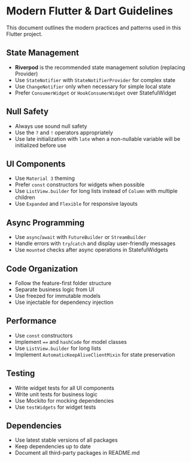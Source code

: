 # Modern Flutter & Dart Guidelines

This document outlines the modern practices and patterns used in this Flutter project.

## State Management
- **Riverpod** is the recommended state management solution (replacing Provider)
- Use `StateNotifier` with `StateNotifierProvider` for complex state
- Use `ChangeNotifier` only when necessary for simple local state
- Prefer `ConsumerWidget` or `HookConsumerWidget` over StatefulWidget

## Null Safety
- Always use sound null safety
- Use the `?` and `!` operators appropriately
- Use late initialization with `late` when a non-nullable variable will be initialized before use

## UI Components
- Use `Material 3` theming
- Prefer `const` constructors for widgets when possible
- Use `ListView.builder` for long lists instead of `Column` with multiple children
- Use `Expanded` and `Flexible` for responsive layouts

## Async Programming
- Use `async`/`await` with `FutureBuilder` or `StreamBuilder`
- Handle errors with `try`/`catch` and display user-friendly messages
- Use `mounted` checks after async operations in StatefulWidgets

## Code Organization
- Follow the feature-first folder structure
- Separate business logic from UI
- Use freezed for immutable models
- Use injectable for dependency injection

## Performance
- Use `const` constructors
- Implement `==` and `hashCode` for model classes
- Use `ListView.builder` for long lists
- Implement `AutomaticKeepAliveClientMixin` for state preservation

## Testing
- Write widget tests for all UI components
- Write unit tests for business logic
- Use Mockito for mocking dependencies
- Use `testWidgets` for widget tests

## Dependencies
- Use latest stable versions of all packages
- Keep dependencies up to date
- Document all third-party packages in README.md

